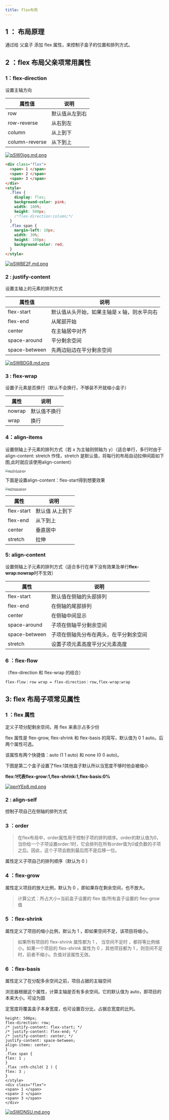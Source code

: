 ```yaml
---
title: flex布局
---
```


## 1 ： 布局原理

通过给 父盒子 添加 flex 属性，来控制子盒子的位置和排列方式。

## 2 ：flex 布局父亲项常用属性

### 1：flex-direction

设置主轴方向

| 属性值         | 说明           |
| -------------- | -------------- |
| row            | 默认值从左到右 |
| row-reverse    | 从右到左       |
| column         | 从上到下       |
| column-reverse | 从下到上       |

[![pSW0jgg.md.png](https://s1.ax1x.com/2023/02/09/pSW0jgg.md.png)](https://imgse.com/i/pSW0jgg)

```html
<div class="flex">
  <span> 1 </span>
  <span> 2 </span>
  <span> 3 </span>
</div>
<style>
  .flex {
    display: flex;
    background-color: pink;
    width: 100%;
    height: 500px;
    /*flex-direction:column;*/
  }
  .flex span {
    margin-left: 10px;
    width: 30%;
    height: 100px;
    background-color: red;
  }
</style>
```

[![pSWBE2F.md.png](https://s1.ax1x.com/2023/02/09/pSWBE2F.md.png)](https://imgse.com/i/pSWBE2F)

### 2 : justify-content

设置主轴上的元素的排列方式

| 属性值        | 说明                                        |
| ------------- | ------------------------------------------- |
| flex-start    | 默认值从头开始，如果主轴是 x 轴，则水平向右 |
| flex-end      | 从尾部开始                                  |
| center        | 在主轴居中对齐                              |
| space-around  | 平分剩余空间                                |
| space-between | 先两边贴边在平分剩余空间                    |

[![pSWBDG8.md.png](https://s1.ax1x.com/2023/02/09/pSWBDG8.md.png)](https://imgse.com/i/pSWBDG8)

### 3 : flex-wrap

设置子元素是否换行（默认不会换行，不够装不开就缩小盒子）

| 属性   | 说明         |
| ------ | ------------ |
| nowrap | 默认值不换行 |
| wrap   | 换行         |



### 4：align-items

设置侧轴上子元素的排列方式（若 x 为主轴则侧轴为 y）（适合单行，多行时由于align-content: stretch 作怪，stretch 是默认值，将每行的布局自动拉伸间距如下图,此时就应该使用align-content）

[<img src="https://s1.ax1x.com/2023/03/09/ppnJ5y4.md.png" alt="ppnJ5y4.md.png" style="zoom:50%;" />](https://imgse.com/i/ppnJ5y4)

下面是设置align-content：flex-start得到想要效果

[<img src="https://s1.ax1x.com/2023/03/09/ppnYpmd.md.png" alt="ppnYpmd.md.png" style="zoom:50%;" />](https://imgse.com/i/ppnYpmd)

| 属性       | 说明            |
| ---------- | --------------- |
| flex-start | 默认值 从上到下 |
| flex-end   | 从下到上        |
| center     | 垂直居中        |
| stretch    | 拉伸            |

### 5: align-content

设置侧轴上子元素的排列方式（适合多行在单下没有效果及单行**flex-wrap:nowrap**时不生效）

| 属性          | 说明                                   |
| ------------- | -------------------------------------- |
| flex-start    | 默认值在侧轴的头部排列                 |
| flex-end      | 在侧轴的尾部排列                       |
| center        | 在侧轴中间显示                         |
| space-around  | 子项在侧轴平分剩余空间                 |
| space-between | 子项在侧轴先分布在两头，在平分剩余空间 |
| stretch       | 设置子项元素高度平分父元素高度         |

### 6 ：flex-flow

（flex-direction 和 flex-wrap 的结合）

```html
flex-flow：row wrap = flex-direction：row,flex-wrap:wrap
```

## 3: flex 布局子项常见属性

### 1 ：flex 属性

定义子项分配剩余空间，用 flex 来表示占多少份

flex 属性是 flex-grow, flex-shrink 和 flex-basis 的简写，默认值为 0 1 auto。后两个属性可选。

该属性有两个快捷值：auto (1 1 auto) 和 none (0 0 auto)。

下图是第二个盒子设置了flex:1其他盒子默认所以当宽度不够时他会被缩小

**flex:1代表flex-grow:1,flex-shrink:1,flex-basis:0%**

[![ppnYEp8.md.png](https://s1.ax1x.com/2023/03/09/ppnYEp8.md.png)](https://imgse.com/i/ppnYEp8)

### 2 : align-self

控制子项自己在侧轴的排列方式

### 3 ：order

> 在flex布局中，order属性用于控制子项的排列顺序。order的默认值为0，当你给一个子项设置order:1时，它会排列在所有order值为0或负数的子项之后。因此，这个子项会跑到最后而不是后移一位。

属性定义子项自己的排列顺序（默认为 0 ）

### 4 ：flex-grow

属性定义项目的放大比例，默认为 0 ，即如果存在剩余空间，也不放大。

> 计算公式：所占大小=当前盒子设置的 flex 值/所有盒子设置的 flex-grow 值

### 5 ：flex-shrink

属性定义了项目的缩小比例，默认为 1 ，即如果空间不足，该项目将缩小。

>  如果所有项目的 flex-shrink 属性都为 1 ， 当空间不足时 ，都将等比例缩小。如果一个项目的 flex-shrink 属性为 0 ，其他项目都为 1 ，则空间不足时，前者不缩小。负值对该属性无效。

### 6 ：flex-basis

属性定义了在分配多余空间之前，项目占据的主轴空间

浏览器根据这个属性，计算主轴是否有多余空间。它的默认值为 auto，即项目的本来大小。可设为固

定宽度将覆盖盒子本身宽度，也可设置百分比，占据总宽度的比列。

```
height: 500px;
flex-direction: row;
/* justify-content: flex-start; */
/* justify-content: flex-end; */
/* justify-content: center; */
justify-content: space-between;
align-items: center;
}
.flex span {
flex: 1 ;
}
.flex :nth-child( 2 ) {
flex: 3 ;
}
</style>
<div class="flex">
<span> 1 </span>
<span> 2 </span>
<span> 3 </span>
</div>
```

[![pSWDNSU.md.png](https://s1.ax1x.com/2023/02/09/pSWDNSU.md.png)](https://imgse.com/i/pSWDNSU)
